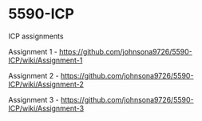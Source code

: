 # 5590-ICP
ICP assignments


Assignment 1 - https://github.com/johnsona9726/5590-ICP/wiki/Assignment-1

Assignment 2 - https://github.com/johnsona9726/5590-ICP/wiki/Assignment-2

Assignment 3 - https://github.com/johnsona9726/5590-ICP/wiki/Assignment-3
